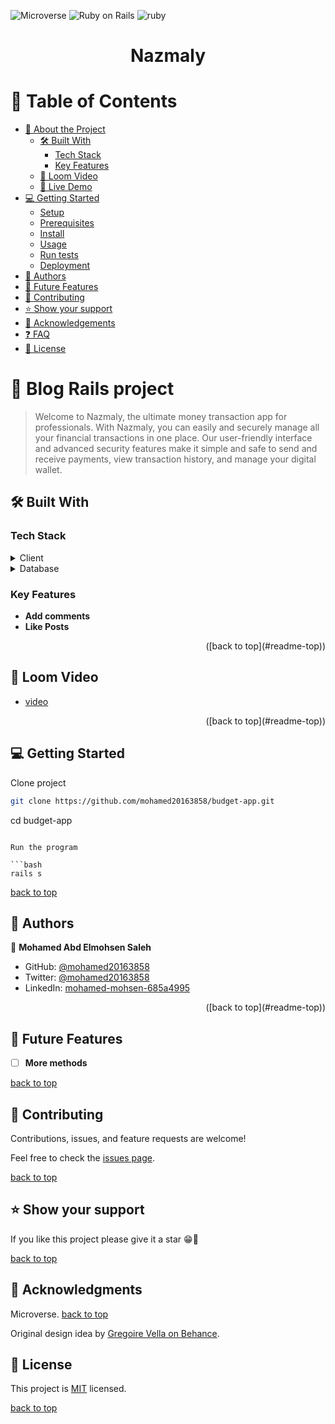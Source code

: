 
![Microverse](https://img.shields.io/badge/Microverse-blueviolet) ![Ruby on Rails](https://img.shields.io/badge/-Ruby%20on%20rails-blueviolet)
<img src="https://img.shields.io/badge/rails-%23CC0000.svg?style=for-the-badge&logo=ruby-on-rails&logoColor=white" alt="ruby" height="auto" />

<div align="center">
  <h1><b>Nazmaly</b></h1>
  <a name='readme-top'></a>
</div>

# 📗 Table of Contents

- [📖 About the Project](#about-project)
  - [🛠 Built With](#built-with)
    - [Tech Stack](#tech-stack)
    - [Key Features](#key-features)
  - [🚀 Loom Video](#live-demo)
  - [🚀 Live Demo](#live-demo)
- [💻 Getting Started](#getting-started)
  - [Setup](#setup)
  - [Prerequisites](#prerequisites)
  - [Install](#install)
  - [Usage](#usage)
  - [Run tests](#run-tests)
  - [Deployment](#triangular_flag_on_post-deployment)
- [👥 Authors](#authors)
- [🔭 Future Features](#future-features)
- [🤝 Contributing](#contributing)
- [⭐️ Show your support](#support)
- [🙏 Acknowledgements](#acknowledgements)
- [❓ FAQ](#faq)
- [📝 License](#license)

# 📖 Blog Rails project <a name="about-project"></a>

> Welcome to Nazmaly, the ultimate money transaction app for professionals. With Nazmaly, you can easily and securely manage all your financial transactions in one place. Our user-friendly interface and advanced security features make it simple and safe to send and receive payments, view transaction history, and manage your digital wallet.

## 🛠 Built With <a name="built-with"></a>

### Tech Stack <a name="tech-stack"></a>

<details>
  <summary>Client</summary>
  <ul>
    <li><a href="https://www.ruby-lang.org/en/">Ruby</a></li>
    <li><a href="https://rubyonrails.org/">Ruby on Rails</a></li>
    <li><a href="https://www.w3schools.com/css/">CSS</a></li>
    <li><a href="https://www.w3schools.com/html/">HTML</a></li>
  </ul>

</details>

<details>
<summary>Database</summary>
  <ul>
    <li><a href="https://www.postgresql.org/">PostgreSQL</a></li>
  </ul>
</details>

### Key Features <a name="key-features"></a>

- **Add comments**
- **Like Posts**

<p align="right">([back to top](#readme-top))</p>

## 🚀 Loom Video <a name="live-demo"></a>

- [video](https://www.loom.com/share/6e7f7b2a8f414f2283781a60cfd76f52)

<p align="right">([back to top](#readme-top))</p>

## 💻 Getting Started <a name="getting-started"></a>

Clone project

```bash
git clone https://github.com/mohamed20163858/budget-app.git
```

cd budget-app
```

Run the program

```bash
rails s
```

[back to top](#readme-top)


## 👥 Authors <a name="authors"></a>

👤 **Mohamed Abd Elmohsen Saleh**

- GitHub: [@mohamed20163858](https://github.com/mohamed20163858)
- Twitter: [@mohamed20163858](https://twitter.com/mohamed20163858)
- LinkedIn: [mohamed-mohsen-685a4995](https://www.linkedin.com/in/mohamedmohsensaleh/)




<p align="right">([back to top](#readme-top))</p>

## 🔭 Future Features <a name="future-features"></a>

- [ ] **More methods**

[back to top](#readme-top)

## 🤝 Contributing <a name="contributing"></a>

Contributions, issues, and feature requests are welcome!

Feel free to check the [issues page](https://github.com/mohamed20163858/budget-app/issues).

[back to top](#readme-top)

## ⭐️ Show your support <a name="support"></a>

If you like this project please give it a star 😁🌟

[back to top](#readme-top)

## 🙏 Acknowledgments <a name="acknowledgements"></a>

Microverse.
[back to top](#readme-top)

Original design idea by [Gregoire Vella on Behance](https://www.behance.net/gregoirevella).

## 📝 License <a name="license" href="MIT.md" ></a>

This project is <a href="MIT.md" target="_blank">MIT</a> licensed. 

[back to top](#readme-top)
